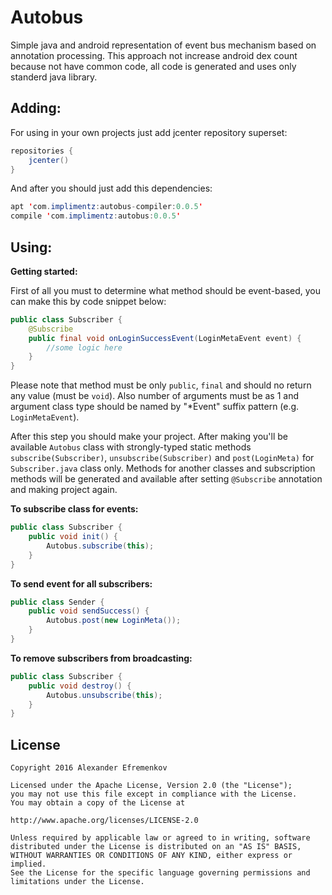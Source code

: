 # Autobus
Simple java and android representation of event bus mechanism based on annotation processing.
This approach not increase android dex count because not have common code, all code is generated 
and uses only standerd java library.


Adding:
------------------
For using in your own projects just add jcenter repository superset:

```java
repositories {
    jcenter()
}
```

And after you should just add this dependencies:

```java
apt 'com.implimentz:autobus-compiler:0.0.5'
compile 'com.implimentz:autobus:0.0.5'
```

Using:
------------------


**Getting started:**

First of all you must to determine what method should be event-based, you can make this by code snippet below:

```java
public class Subscriber {
    @Subscribe
    public final void onLoginSuccessEvent(LoginMetaEvent event) {
        //some logic here
    }
}
```
Please note that method must be only `public`, `final` and should no return any value (must be `void`). Also number of arguments must be as 1 and argument class type should be named by "\*Event" suffix pattern (e.g. `LoginMetaEvent`).
    
After this step you should make your project. After making you'll be available `Autobus` class with strongly-typed static methods `subscribe(Subscriber)`, `unsubscribe(Subscriber)` and `post(LoginMeta)` for `Subscriber.java` class only. Methods for another classes and subscription methods will be generated and available after setting `@Subscribe` annotation and making project again.


**To subscribe class for events:**

```java
public class Subscriber {
    public void init() {
        Autobus.subscribe(this);
    }
}
```

**To send event for all subscribers:**

```java
public class Sender {
    public void sendSuccess() {
        Autobus.post(new LoginMeta());   
    }
}
```

**To remove subscribers from broadcasting:**

```java
public class Subscriber {
    public void destroy() {
        Autobus.unsubscribe(this);
    }
}
```
    
License
-------
    Copyright 2016 Alexander Efremenkov
    
    Licensed under the Apache License, Version 2.0 (the "License");
    you may not use this file except in compliance with the License.
    You may obtain a copy of the License at
    
    http://www.apache.org/licenses/LICENSE-2.0
    
    Unless required by applicable law or agreed to in writing, software
    distributed under the License is distributed on an "AS IS" BASIS,
    WITHOUT WARRANTIES OR CONDITIONS OF ANY KIND, either express or implied.
    See the License for the specific language governing permissions and
    limitations under the License.
